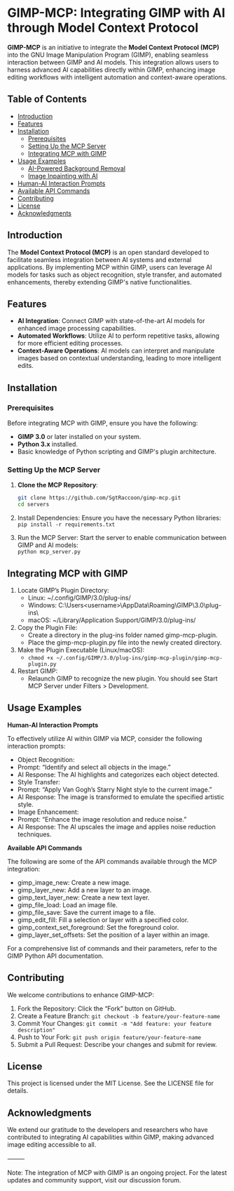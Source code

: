 # GIMP-MCP: Integrating GIMP with AI through Model Context Protocol

**GIMP-MCP** is an initiative to integrate the **Model Context Protocol (MCP)** into the GNU Image Manipulation Program (GIMP), enabling seamless interaction between GIMP and AI models. This integration allows users to harness advanced AI capabilities directly within GIMP, enhancing image editing workflows with intelligent automation and context-aware operations.

## Table of Contents

- [Introduction](#introduction)
- [Features](#features)
- [Installation](#installation)
  - [Prerequisites](#prerequisites)
  - [Setting Up the MCP Server](#setting-up-the-mcp-server)
  - [Integrating MCP with GIMP](#integrating-mcp-with-gimp)
- [Usage Examples](#usage-examples)
  - [AI-Powered Background Removal](#ai-powered-background-removal)
  - [Image Inpainting with AI](#image-inpainting-with-ai)
- [Human-AI Interaction Prompts](#human-ai-interaction-prompts)
- [Available API Commands](#available-api-commands)
- [Contributing](#contributing)
- [License](#license)
- [Acknowledgments](#acknowledgments)

## Introduction

The **Model Context Protocol (MCP)** is an open standard developed to facilitate seamless integration between AI systems and external applications. By implementing MCP within GIMP, users can leverage AI models for tasks such as object recognition, style transfer, and automated enhancements, thereby extending GIMP's native functionalities.

## Features

- **AI Integration**: Connect GIMP with state-of-the-art AI models for enhanced image processing capabilities.
- **Automated Workflows**: Utilize AI to perform repetitive tasks, allowing for more efficient editing processes.
- **Context-Aware Operations**: AI models can interpret and manipulate images based on contextual understanding, leading to more intelligent edits.

## Installation

### Prerequisites

Before integrating MCP with GIMP, ensure you have the following:

- **GIMP 3.0** or later installed on your system.
- **Python 3.x** installed.
- Basic knowledge of Python scripting and GIMP's plugin architecture.

### Setting Up the MCP Server

1. **Clone the MCP Repository**:
   ```bash
   git clone https://github.com/SgtRaccoon/gimp-mcp.git
   cd servers
   ```

2. Install Dependencies:
   Ensure you have the necessary Python libraries:  
   `pip install -r requirements.txt`


4. Run the MCP Server:
   Start the server to enable communication between GIMP and AI models:  
   `python mcp_server.py`


## Integrating MCP with GIMP
1. Locate GIMP’s Plugin Directory:
   - Linux: ~/.config/GIMP/3.0/plug-ins/
   - Windows: C:\Users\<username>\AppData\Roaming\GIMP\3.0\plug-ins\
   - macOS: ~/Library/Application Support/GIMP/3.0/plug-ins/
2. Copy the Plugin File:
	 - Create a directory in the plug-ins folder named gimp-mcp-plugin.
   - Place the gimp-mcp-plugin.py file into the newly created directory.
3. Make the Plugin Executable (Linux/macOS):
   - `chmod +x ~/.config/GIMP/3.0/plug-ins/gimp-mcp-plugin/gimp-mcp-plugin.py`
4. Restart GIMP:
   - Relaunch GIMP to recognize the new plugin. You should see Start MCP Server under Filters > Development.

## Usage Examples

**Human-AI Interaction Prompts**

To effectively utilize AI within GIMP via MCP, consider the following interaction prompts:
- Object Recognition:
- Prompt: “Identify and select all objects in the image.”
- AI Response: The AI highlights and categorizes each object detected.
- Style Transfer:
- Prompt: “Apply Van Gogh’s Starry Night style to the current image.”
- AI Response: The image is transformed to emulate the specified artistic style.
- Image Enhancement:
- Prompt: “Enhance the image resolution and reduce noise.”
- AI Response: The AI upscales the image and applies noise reduction techniques.

**Available API Commands**

The following are some of the API commands available through the MCP integration:
- gimp_image_new: Create a new image.
- gimp_layer_new: Add a new layer to an image.
- gimp_text_layer_new: Create a new text layer.
- gimp_file_load: Load an image file.
- gimp_file_save: Save the current image to a file.
- gimp_edit_fill: Fill a selection or layer with a specified color.
- gimp_context_set_foreground: Set the foreground color.
- gimp_layer_set_offsets: Set the position of a layer within an image.

For a comprehensive list of commands and their parameters, refer to the GIMP Python API documentation.

## Contributing

We welcome contributions to enhance GIMP-MCP:
1. Fork the Repository:
  Click the “Fork” button on GitHub.
2. Create a Feature Branch:
  `git checkout -b feature/your-feature-name`
3. Commit Your Changes:
  `git commit -m "Add feature: your feature description"`
4. Push to Your Fork:
  `git push origin feature/your-feature-name`
5. Submit a Pull Request:
  Describe your changes and submit for review.

## License

This project is licensed under the MIT License. See the LICENSE file for details.

## Acknowledgments

We extend our gratitude to the developers and researchers who have contributed to integrating AI capabilities within GIMP, making advanced image editing accessible to all.

⸻

Note: The integration of MCP with GIMP is an ongoing project. For the latest updates and community support, visit our discussion forum.
